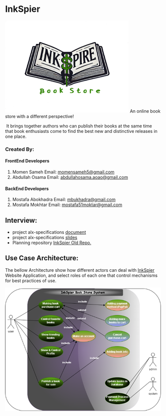 # InkSpier

<img src="./Main_Logo.png" style="height:300px; width:400px; margin:0; ">
An online book store with a different perspective!

​	It brings together authors who can publish their books at the same time that book enthusiasts come to find the best new and distinctive releases in one place.


### Created By:
#### FrontEnd Developers
1. Momen Sameh Email: momensameh5@gmail.com
2. Abdullah Osama Email: abdullahosama.aoao@gmail.com
#### BackEnd Developers 
1. Mostafa Abokhadra Email: mbukhadra@gmail.com
2. Mostafa Mokhtar Email: mostafa51moktar@gmail.com

## Interview:

- project alx-specifications [document](https://docs.google.com/document/d/1vWEgJNxqc-wJS8SqDh7zGyFvmYb8LB2X2TIWphO5bI4/edit?usp=sharing)
- project alx-specifications [slides](https://docs.google.com/presentation/d/10OOaXtx5DFEFgzb9gkWo6CfTdABnVaAu/edit?usp=sharing&ouid=109549411909019834180&rtpof=true&sd=true)
- Planning repository [InkSpier Old Repo.](https://github.com/mostafa-abokhadra/InkSpire)

## Use Case Architecture:

The bellow Architecture show how different actors can deal with [InkSpier]() Website Application, and select roles of each one that control mechanisms for best practices of use.

<img src=".\inkspire_useCase_architecture.png" style="height:auto; width:auto; margin:0;">



